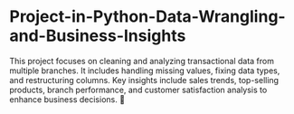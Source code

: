 # Project-in-Python-Data-Wrangling-and-Business-Insights
This project focuses on cleaning and analyzing transactional data from multiple branches. It includes handling missing values, fixing data types, and restructuring columns. Key insights include sales trends, top-selling products, branch performance, and customer satisfaction analysis to enhance business decisions. 🚀
